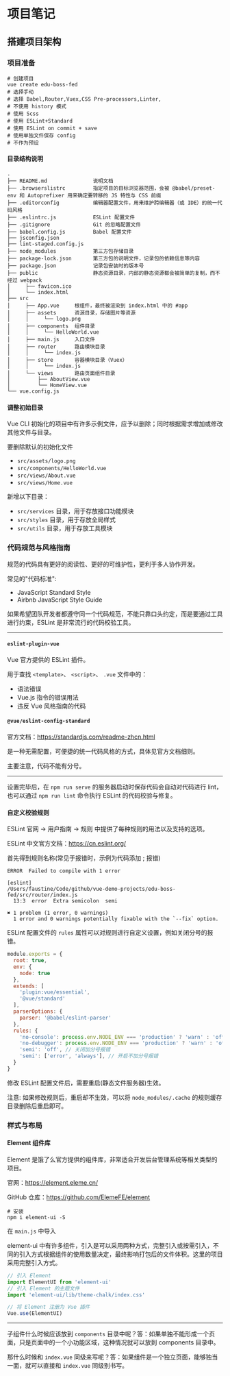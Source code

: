 # 项目笔记

## 搭建项目架构

### 项目准备

```shell
# 创建项目
vue create edu-boss-fed
# 选择手动
# 选择 Babel,Router,Vuex,CSS Pre-processors,Linter,
# 不使用 history 模式
# 使用 Scss
# 使用 ESLint+Standard
# 使用 ESLint on commit + save
# 使用单独文件保存 config
# 不作为预设
```

#### 目录结构说明

```
.
├── README.md               说明⽂档
├── .browserslistrc         指定项⽬的⽬标浏览器范围，会被 @babel/preset-env 和 Autoprefixer ⽤来确定要转移的 JS 特性与 CSS 前缀
├── .editorconfig           编辑器配置⽂件，⽤来维护跨编辑器（或 IDE）的统⼀代码⻛格
├── .eslintrc.js            ESLint 配置⽂件
├── .gitignore              Git 的忽略配置⽂件
├── babel.config.js         Babel 配置⽂件
├── jsconfig.json
├── lint-staged.config.js
├── node_modules            第三方包存储目录
├── package-lock.json       第三⽅包的说明⽂件，记录包的依赖信息等内容
├── package.json            记录包安装时的版本号
├── public                  静态资源⽬录，内部的静态资源都会被简单的复制，⽽不经过 webpack
│     ├── favicon.ico
│     └── index.html
├── src
│     ├── App.vue     根组件，最终被渲染到 index.html 中的 #app
│     ├── assets      资源⽬录，存储图⽚等资源
│     │     └── logo.png
│     ├── components  组件⽬录
│     │     └── HelloWorld.vue
│     ├── main.js     ⼊⼝⽂件
│     ├── router      路由模块⽬录
│     │     └── index.js
│     ├── store       容器模块⽬录（Vuex）
│     │     └── index.js
│     └── views       路由⻚⾯组件⽬录
│         ├── AboutView.vue
│         └── HomeView.vue
└── vue.config.js
```

#### 调整初始目录

Vue CLI 初始化的项⽬中有许多示例⽂件，应予以删除；同时根据需求增加或修改其他⽂件与⽬录。

要删除默认的初始化⽂件

- `src/assets/logo.png`
- `src/components/HelloWorld.vue`
- `src/views/About.vue`
- `src/views/Home.vue`

新增以下⽬录：

- `src/services` ⽬录，⽤于存放接⼝功能模块
- `src/styles` ⽬录，⽤于存放全局样式
- `src/utils` ⽬录，⽤于存放⼯具模块


### 代码规范与风格指南

规范的代码具有更好的阅读性、更好的可维护性，更利于多⼈协作开发。

常⻅的"代码标准":

- JavaScript Standard Style
- Airbnb JavaScript Style Guide

如果希望团队开发者都遵守同⼀个代码规范，不能只靠⼝头约定，⽽是要通过⼯具进⾏约束，ESLint 是⾮常流⾏的代码校验⼯具。

---

#### `eslint-plugin-vue`

Vue 官⽅提供的 ESLint 插件。

⽤于查找 `<template>`、 `<script>`、 `.vue` ⽂件中的：

- 语法错误
- Vue.js 指令的错误⽤法
- 违反 Vue ⻛格指南的代码

#### `@vue/eslint-config-standard`

官⽅⽂档：<https://standardjs.com/readme-zhcn.html>

是⼀种⽆需配置，可便捷的统⼀代码⻛格的⽅式，具体⻅官⽅⽂档细则。

主要注意，代码不能有分号。

---

设置完毕后，在 `npm run serve` 的服务器启动时保存代码会⾃动对代码进⾏ lint，也可以通过 `npm run lint` 命令执⾏ ESLint 的代码校验与修复。

#### ⾃定义校验规则

ESLint 官⽹ -> ⽤户指南 -> 规则 中提供了每种规则的⽤法以及⽀持的选项。

ESLint 中⽂官⽅⽂档：<https://cn.eslint.org/>

⾸先得到规则名称(常⻅于报错时，示例为代码添加 ; 报错)

```
ERROR  Failed to compile with 1 error  

[eslint] 
/Users/faustine/Code/github/vue-demo-projects/edu-boss-fed/src/router/index.js
  13:3  error  Extra semicolon  semi

✖ 1 problem (1 error, 0 warnings)
  1 error and 0 warnings potentially fixable with the `--fix` option.
```

ESLint 配置⽂件的 `rules` 属性可以对规则进⾏⾃定义设置，例如关闭分号的报错。

```js
module.exports = {
  root: true,
  env: {
    node: true
  },
  extends: [
    'plugin:vue/essential',
    '@vue/standard'
  ],
  parserOptions: {
    parser: '@babel/eslint-parser'
  },
  rules: {
    'no-console': process.env.NODE_ENV === 'production' ? 'warn' : 'off',
    'no-debugger': process.env.NODE_ENV === 'production' ? 'warn' : 'off',
    'semi': 'off', // 关闭加分号报错
    'semi': ['error', 'always'], // 开启不加分号报错
  }
}
```

修改 ESLint 配置⽂件后，需要重启(静态⽂件服务器)⽣效。

注意: 如果修改规则后，重启却不⽣效，可以将 `node_modules/.cache` 的规则缓存⽬录删除后重启即可。

### 样式与布局

#### Element 组件库

Element 是饿了么官⽅提供的组件库，⾮常适合开发后台管理系统等相关类型的项⽬。

官⽹：<https://element.eleme.cn/>

GitHub 仓库：<https://github.com/ElemeFE/element>

```shell
# 安装
npm i element-ui -S
```

在 `main.js` 中导⼊

element-ui 中有许多组件，引⼊是可以采⽤两种⽅式，完整引⼊或按需引⼊，不同的引⼊⽅式根据组件的使⽤数量决定，最终影响打包后的⽂件体积。这⾥的项⽬采⽤完整引⼊⽅式。

```js
// 引入 Element
import ElementUI from 'element-ui'
// 引入 Element 的主题文件
import 'element-ui/lib/theme-chalk/index.css'

// 将 Element 注册为 Vue 插件
Vue.use(ElementUI)
```


---

子组件什么时候应该放到 `components` 目录中呢？答：如果单独不能形成一个页面，只是页面中的一个小功能区域，这种情况就可以放到 components 目录中。

那什么时候和 `index.vue` 同级来写呢？答：如果组件是一个独立页面，能够独当一面，就可以直接和 `index.vue` 同级别书写。


